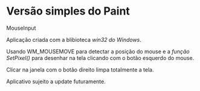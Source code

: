 # Versão simples do Paint
MouseInput

Aplicação criada com a blibioteca *win32 do Windows*.

Usando WM_MOUSEMOVE para detectar a posição do mouse e a *função SetPixel()* para desenhar na tela clicando com o botão esquerdo do mouse.

Clicar na janela com o botão direito limpa totalmente a tela.

Aplicativo sujeito a update futuramente.
